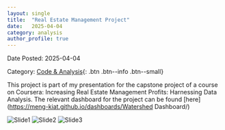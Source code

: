 ```yaml
---
layout: single
title:  "Real Estate Management Project"
date:   2025-04-04
category: analysis
author_profile: true
---
```

Date Posted: 2025-04-04

Category: [Code & Analysis](https://meng-kiat.github.io/analysis/){: .btn .btn--info .btn--small}

This project is part of my presentation for the capstone project of a course on Coursera: Increasing Real Estate Management Profits: Harnessing Data Analysis. The relevant dashboard for the project can be found [here](https://meng-kiat.github.io/dashboards/Watershed Dashboard/)

![Slide1]("/assets/images/Slide3.png")
![Slide2](/assets/images/proposal/Slide4.png)
![Slide3](/assets/images/proposal/Slide5.png)